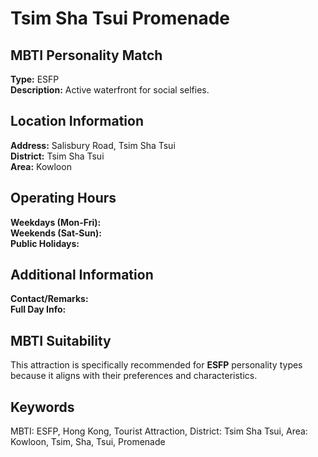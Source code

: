 # Tsim Sha Tsui Promenade

## MBTI Personality Match
**Type:** ESFP  
**Description:** Active waterfront for social selfies.

## Location Information
**Address:** Salisbury Road, Tsim Sha Tsui  
**District:** Tsim Sha Tsui  
**Area:** Kowloon

## Operating Hours
**Weekdays (Mon-Fri):**   
**Weekends (Sat-Sun):**   
**Public Holidays:** 

## Additional Information
**Contact/Remarks:**   
**Full Day Info:** 

## MBTI Suitability
This attraction is specifically recommended for **ESFP** personality types because it aligns with their preferences and characteristics.

## Keywords
MBTI: ESFP, Hong Kong, Tourist Attraction, District: Tsim Sha Tsui, Area: Kowloon, Tsim, Sha, Tsui, Promenade
